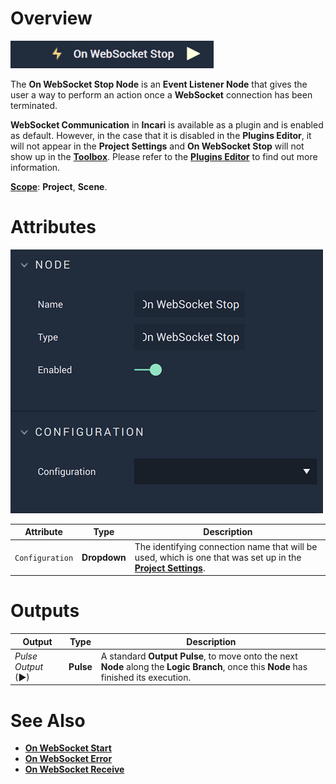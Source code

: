 # Overview

![The On WebSocket Stop Node.](../../../../.gitbook/assets/onwebsocketstopnode.png)

The **On WebSocket Stop Node** is an **Event Listener Node** that gives the user a way to perform an action once a **WebSocket** connection has been terminated.

**WebSocket Communication** in **Incari** is available as a plugin and is enabled as default. However, in the case that it is disabled in the **Plugins Editor**, it will not appear in the **Project Settings** and **On WebSocket Stop** will not show up in the [**Toolbox**](../../../overview.md). Please refer to the [**Plugins Editor**](../../../../modules/plugins/README.md) to find out more information.

[**Scope**](../overview.md#scopes): **Project**, **Scene**.

# Attributes

![The On WebSocket Stop Node Attributes.](../../../../.gitbook/assets/onwebsocketstopatts.png)

|Attribute|Type|Description|
|---|---|---|
|`Configuration`|**Dropdown**|The identifying connection name that will be used, which is one that was set up in the [**Project Settings**](../../../modules/project-settings/websocket.md).|


# Outputs

|Output|Type|Description|
|---|---|---|
|*Pulse Output* (►)|**Pulse**|A standard **Output Pulse**, to move onto the next **Node** along the **Logic Branch**, once this **Node** has finished its execution.|

# See Also

* [**On WebSocket Start**](onwebsocketstart.md)
* [**On WebSocket Error**](onwebsocketerror.md)
* [**On WebSocket Receive**](onwebsocketreceive.md)

